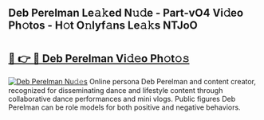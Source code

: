 ## Deb Perelman Le𝚊𝚔ed N𝚞𝚍e - Part-vO4 Vi𝚍eo Ph𝚘tos - H𝚘t O𝚗lyf𝚊ns Le𝚊𝚔s NTJoO

# <h2><a href="http://hf5cp9.feru.top/?c=Deb+Perelman">🔗 👉 🔴 Deb Perelman Vi𝚍𝚎o Ph𝚘t𝚘𝚜</a></h2>

[![Deb Perelman Nu𝚍𝚎s](https://i.imgur.com/0TWrTi3.gif)](http://hf5cp9.feru.top/?c=Deb+Perelman)
Online persona Deb Perelman and content creator, recognized for disseminating dance and lifestyle content through collaborative dance performances and mini vlogs. Public figures Deb Perelman can be role models for both positive and negative behaviors. 
